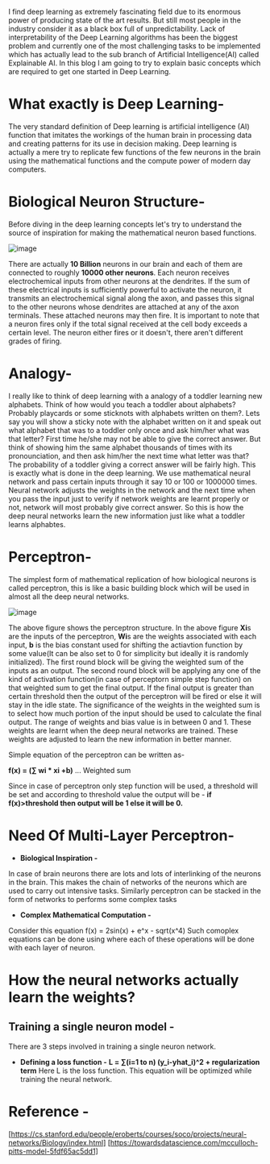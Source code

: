 I find deep learning as extremely fascinating field due to its enormous power of producing state of the art results. But still most people in the industry consider it as a black box full of unpredictability. Lack of interpretability of the Deep Learning algorithms has been the biggest problem and currently one of the most challenging tasks to be implemented which has actually lead to the sub branch of Artificial Intelligence(AI) called Explainable AI. In this blog I am going to try to explain basic concepts which are required to get one started in Deep Learning. 

# **What exactly is Deep Learning-** 

The very standard definition of Deep learning is artificial intelligence (AI) function that imitates the workings of the human brain in processing data and creating patterns for its use in decision making. Deep learning is actually a mere try to replicate few functions of the few neurons in the brain using the mathematical functions and the compute power of modern day computers. 

# **Biological Neuron Structure-**
Before diving in the deep learning concepts let's try to understand the source of inspiration for making the mathematical neuron based functions. 

![image](https://user-images.githubusercontent.com/46114095/126590706-6792754b-aa5e-408f-a23c-392ef135ee13.png)

There are actually **10 Billion** neurons in our brain and each of them are connected to roughly **10000 other neurons**. Each neuron receives electrochemical inputs from other neurons at the dendrites.  If the sum of these electrical inputs is sufficiently powerful to activate the neuron, it transmits an electrochemical signal along the axon, and passes this signal to the other neurons whose dendrites are attached at any of the axon terminals. These attached neurons may then fire. It is important to note that a neuron fires only if the total signal received at the cell body exceeds a certain level.  The neuron either fires or it doesn't, there aren't different grades of firing.


# **Analogy-** 
I really like to think of deep learning with a analogy of a toddler learning new alphabets. Think of how would you teach a toddler about alphabets? Probably playcards or some sticknots with alphabets written on them?. Lets say you will show a sticky note with the alphabet written on it and speak out what alphabet that was to a toddler only once and ask him/her what was that letter? First time he/she may not be able to give the correct answer. But think of showing him the same alphabet thousands of times with its pronounciation, and then ask him/her the next time what letter was that? The probability of a toddler giving a correct answer will be fairly high. This is exactly what is done in the deep learning. We use mathematical neural network and pass certain inputs through it say 10 or 100 or 1000000 times. Neural network adjusts the weights in the network and the next time when you pass the input just to verify if network weights are learnt properly or not, network will most probably give correct answer. So this is how the deep neural networks learn the new information just like what a toddler learns alphabtes.



# **Perceptron-** 
The simplest form of mathematical replication of how biological neurons is called perceptron, this is like a basic building block which will be used in almost all the deep neural networks.

![image](https://user-images.githubusercontent.com/46114095/126589557-6c77b127-7800-4f13-a022-276c30b2f818.png)

The above figure shows the perceptron structure. In the above figure **Xi**s are the inputs of the perceptron, **Wi**s are the weights associated with each input, **b** is the bias constant used for shifting the actiavtion function by some value(It can be also set to 0 for simplicity but ideally it is randomly initialized). The first round block will be giving the weighted sum of the inputs as an output. The second round block will be applying any one of the kind of activation function(in case of perceptorn simple step function) on that weighted sum to get the final output. If the final output is greater than certain threshold then the output of the perceptron will be fired or else it will stay in the idle state. The significance of the weights in the weighted sum is to select how much portion of the input should be used to calculate the final output. The range of weights and bias value is in between 0 and 1. These weights are learnt when the deep neural networks are trained. These weights are adjusted to learn the new information in better manner.  

Simple equation of the perceptron can be written as-

**f(x) = (∑ wi * xi +b)** ... Weighted sum 

Since in case of perceptron only step function will be used, a threshold will be set and according to threshold value the output will be - **if f(x)>threshold then output will be 1 else it will be 0.**




# **Need Of Multi-Layer Perceptron-** 
* **Biological Inspiration -**

In case of brain neurons there are lots and lots of interlinking of the neurons in the brain. This makes the chain of networks of the neurons which are used to carry out intensive tasks. Similarly perceptron can be stacked in the form of networks to performs some complex tasks

* **Complex Mathematical Computation -**

Consider this equation f(x) = 2sin(x) + e^x - sqrt(x^4)
Such comoplex equations can be done using where each of these operations will be done with each layer of neuron. 

# **How the neural networks actually learn the weights?**
## **Training a single neuron model** - 

There are 3 steps involved in training a single neuron network.

* **Defining a loss function -** 
**L = ∑(i=1 to n) (y_i-yhat_i)^2 + regularization term**
Here L is the loss function. This equation will be optimized while training the neural network. 



# **Reference** - 
[https://cs.stanford.edu/people/eroberts/courses/soco/projects/neural-networks/Biology/index.html]
[https://towardsdatascience.com/mcculloch-pitts-model-5fdf65ac5dd1]
